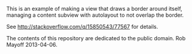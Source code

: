 This is an example of making a view that draws a border around itself, managing a content subview with autolayout to not overlap the border.

See http://stackoverflow.com/q/15850543/77567 for details.

The contents of this repository are dedicated to the public domain.  Rob Mayoff 2013-04-06.
